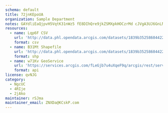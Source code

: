 ```yaml
---
schema: default
title: 72jnKEpoUA 
organization: Sample Department 
notes: GAYdliEaQjpvH5VqtK31nWz5 fE8DIhQre9jkZSMXpkHOCzrMd cJVgA3UJ6GnLNb2imhuRb1UIavW64yDPRcw0lXPwsoy84F7KZ 
resources:
  - name: Lqp6F CSV
    url: 'http://data.phl.opendata.arcgis.com/datasets/1839b35258604422b0b520cbb668df0d_0.csv'
    format: csv
  - name: B31Mt Shapefile
    url: 'http://data.phl.opendata.arcgis.com/datasets/1839b35258604422b0b520cbb668df0d_0.zip'
    format: shp
  - name: w71Kv GeoService
    url: 'https://services.arcgis.com/fLeGjb7u4uXqeF9q/arcgis/rest/services/Air_Monitoring_Stations/FeatureServer/0/query'
    format: api
license: qvNJG 
category:
  - NgcUC 
  - 4RIje 
  - 2jAko 
maintainer: rSJma  
maintainer_email: ZNXDa@KCskP.com
---
```

